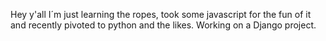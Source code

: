 Hey y'all I´m just learning the ropes, took some javascript for the fun of it and recently pivoted to python and the likes. 
Working on a Django project.


<!---
Emmanuel-Glz/Emmanuel-Glz is a ✨ special ✨ repository because its `README.md` (this file) appears on your GitHub profile.
You can click the Preview link to take a look at your changes.
--->
